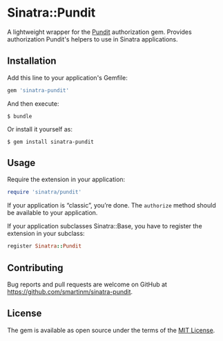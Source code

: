 # Sinatra::Pundit

A lightweight wrapper for the [Pundit](https://github.com/elabs/pundit) authorization gem. Provides authorization Pundit's helpers to use in Sinatra applications.

## Installation

Add this line to your application's Gemfile:

```ruby
gem 'sinatra-pundit'
```

And then execute:

    $ bundle

Or install it yourself as:

    $ gem install sinatra-pundit

## Usage

Require the extension in your application:

```ruby
require 'sinatra/pundit'
```

If your application is “classic”, you’re done. The `authorize` method should be available to your application.

If your application subclasses Sinatra::Base, you have to register the extension in your subclass:

```ruby
register Sinatra::Pundit
```

## Contributing

Bug reports and pull requests are welcome on GitHub at https://github.com/smartinm/sinatra-pundit.

## License

The gem is available as open source under the terms of the [MIT License](http://opensource.org/licenses/MIT).

